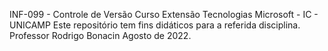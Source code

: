 INF-099 - Controle de Versão 
Curso Extensão Tecnologias Microsoft - IC - UNICAMP 
Este repositório tem fins didáticos para a referida disciplina.
Professor Rodrigo Bonacin
Agosto de 2022.
